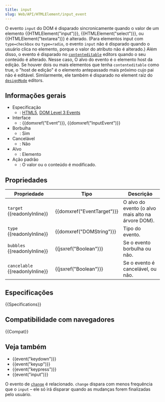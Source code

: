 ```yaml
---
title: input
slug: Web/API/HTMLElement/input_event
---
```


O evento `input` do DOM é disparado sincronicamente quando o valor de um elemento {{HTMLElement("input")}}, {{HTMLElement("select")}}, ou {{HTMLElement("textarea")}} é alterado. (Para elementos input com `type=checkbox` ou `type=radio`, o evento `input` não é disparado quando o usuário clica no elemento, porque o valor do atributo não é alterado.) Além disso, o evento é disparado no [`contenteditable`](/pt-BR/docs/Web/API/HTMLElement/contentEditable) editors quando o seu conteúdo é alterado. Nesse caso, O alvo do evento é o elemento host da edição. Se houver dois ou mais elementos que tenha `contenteditable` como true, o "host de edição" é o elemento antepassado mais próximo cujo pai não é editável. Similarmente, ele também é disparado no element raiz do [`designMode`](/pt-BR/docs/Web/API/Document/designMode) editors.

## Informações gerais

- Especificação
  - : [HTML5](https://html.spec.whatwg.org/multipage/forms.html#event-input-input), [DOM Level 3 Events](https://dvcs.w3.org/hg/dom3events/raw-file/tip/html/DOM3-Events.html#event-type-input)
- Interface
  - : {{domxref("Event")}}, {{domxref("InputEvent")}}
- Borbulha
  - : Sim
- Cancelável
  - : Não
- Alvo
  - : Elemento
- Ação padrão
  - : O valor ou o conteúdo é modificado.

## Propriedades

| Propriedade                     | Tipo                       | Descrição                                          |
| ------------------------------- | -------------------------- | -------------------------------------------------- |
| `target` {{readonlyInline}}     | {{domxref("EventTarget")}} | O alvo do evento (o alvo mais alto na árvore DOM). |
| `type` {{readonlyInline}}       | {{domxref("DOMString")}}   | Tipo do evento.                                    |
| `bubbles` {{readonlyInline}}    | {{jsxref("Boolean")}}      | Se o evento borbulha ou não.                       |
| `cancelable` {{readonlyInline}} | {{jsxref("Boolean")}}      | Se o evento é cancelável, ou não.                  |

## Especificações

{{Specifications}}

## Compatibilidade com navegadores

{{Compat}}

## Veja também

- {{event("keydown")}}
- {{event("keyup")}}
- {{event("keypress")}}
- {{event("input")}}

O evento de [`change`](/pt-BR/docs/Web/Reference/Events/change) é relacionado. `change` dispara com menos frequência que o `input` – ele só irá disparar quando as mudanças forem finalizadas pelo usuário.
